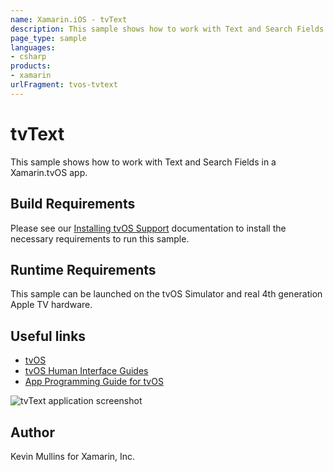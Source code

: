 ```yaml
---
name: Xamarin.iOS - tvText
description: This sample shows how to work with Text and Search Fields in a Xamarin.tvOS app. Build Requirements Please see our Installing tvOS Support...
page_type: sample
languages:
- csharp
products:
- xamarin
urlFragment: tvos-tvtext
---
```

# tvText

This sample shows how to work with Text and Search Fields in a Xamarin.tvOS app. 

## Build Requirements

Please see our [Installing tvOS Support](/guides/ios/tvos/getting-started/installation/) documentation to install the necessary requirements to run this sample.

## Runtime Requirements

This sample can be launched on the tvOS Simulator and real 4th generation Apple TV hardware.

## Useful links

* [tvOS](https://developer.apple.com/tvos/)
* [tvOS Human Interface Guides](https://developer.apple.com/tvos/human-interface-guidelines/)
* [App Programming Guide for tvOS](https://developer.apple.com/library/prerelease/tvos/documentation/General/Conceptual/AppleTV_PG/)

![tvText application screenshot](Screenshots/01.png "tvText application screenshot")

## Author

Kevin Mullins for Xamarin, Inc.



